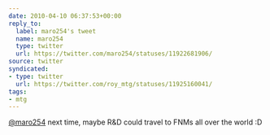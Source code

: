 ```yaml
---
date: 2010-04-10 06:37:53+00:00
reply_to:
  label: maro254's tweet
  name: maro254
  type: twitter
  url: https://twitter.com/maro254/statuses/11922681906/
source: twitter
syndicated:
- type: twitter
  url: https://twitter.com/roy_mtg/statuses/11925160041/
tags:
- mtg
---
```


[@maro254](https://twitter.com/maro254/) next time, maybe R&D could travel to FNMs all over the world :D